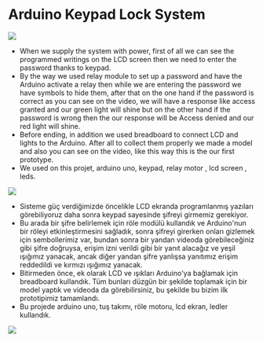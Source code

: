# Arduino Keypad Lock System
<img src="https://user-images.githubusercontent.com/73097560/115834477-dbab4500-a447-11eb-908a-139a6edaec5c.gif">

+ When we supply the system with power, first of all we can see the programmed writings on the LCD screen then we need to enter the password thanks to keypad.
+ By the way we used relay module to set up a password and have the Arduino activate a relay then while we are entering the password we have symbols to hide them, after that on the one hand if the password is correct as you can see on the video, we will have a response like access granted and our green light will shine but on the other hand if the password is wrong then the our response will be Access denied and our red light will shine. 
+ Before ending, in addition we used breadboard to connect LCD and lights to the Arduino. After all to collect them properly we made a model and also you can see on the video, like this way this is the our first prototype. 
+ We used on this projet, arduino uno, keypad, relay motor , lcd screen , leds.

<img src="https://user-images.githubusercontent.com/73097560/115834477-dbab4500-a447-11eb-908a-139a6edaec5c.gif">

+ Sisteme güç verdiğimizde öncelikle LCD ekranda programlanmış yazıları görebiliyoruz daha sonra keypad sayesinde şifreyi girmemiz gerekiyor.
+ Bu arada bir şifre belirlemek için röle modülü kullandık ve Arduino'nun bir röleyi etkinleştirmesini sağladık, sonra şifreyi girerken onları gizlemek için sembollerimiz var, bundan sonra bir yandan videoda görebileceğiniz gibi şifre doğruysa, erişim izni verildi gibi bir yanıt alacağız ve yeşil ışığımız yanacak, ancak diğer yandan şifre yanlışsa yanıtımız erişim reddedildi ve kırmızı ışığımız yanacak. 
+ Bitirmeden önce, ek olarak LCD ve ışıkları Arduino'ya bağlamak için breadboard kullandık. Tüm bunları düzgün bir şekilde toplamak için bir model yaptık ve videoda da görebilirsiniz, bu şekilde bu bizim ilk prototipimiz tamamlandı. 
+ Bu projede arduino uno, tuş takımı, röle motoru, lcd ekran, ledler kullandık.

<img src="https://user-images.githubusercontent.com/73097560/115834477-dbab4500-a447-11eb-908a-139a6edaec5c.gif">

